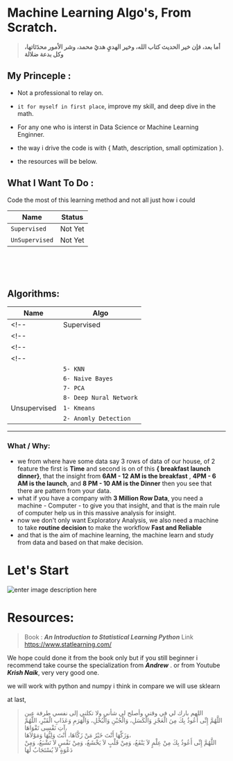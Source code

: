 # Machine Learning Algo's, From Scratch.

> **أما بعد، فإن خير الحديث كتاب الله، وخير الهديِ هديُ محمد، وشر الأمور محدَثاتها، وكل بدعة ضلالة**

## My Princeple :

- Not a professional to relay on.

- `it for myself in first place`, improve my skill, and deep dive in the math.

- For any one who is interst in Data Science or Machine Learning Enginner.

- the way i drive the code is with { Math, description, small optimization }.

- the resources will be below.

## What I Want To Do :

Code the most of this learning method and not all just how i could

| Name           | Status  |
| -------------- | ------- |
| `Supervised`   | Not Yet |
| `UnSupervised` | Not Yet |

<br>
<br>
<br>

## Algorithms:

| Name         | Algo                     |
| ------------ | ------------------------ |
<!-- | Supervised   | `1- Linear Regression`   | -->
<!-- |              | `2- Logistic Regression` | -->
<!-- |              | `3- SVM`                 | -->
<!-- |              | `4- Desecion Tree`       |
|              | `5- KNN`                 |
|              | `6- Naive Bayes`         |
|              | `7- PCA`                 |
|              | `8- Deep Nural Network`  |
| Unsupervised | `1- Kmeans`              |
|              | `2- Anomly Detection`    | -->

---

### What / Why:

- we from where have some data say 3 rows of data of our house,
  of 2 feature the first is **Time** and second is on of this **{ breakfast launch dinner}**, that the insight from **6AM - 12 AM is the breakfast** , **4PM - 6 AM is the launch**, and **8 PM - 10 AM is the Dinner** then you see that there are pattern from your data.
- what if you have a company with **3 Million Row Data**, you need a machine - Computer - to give you that insight, and that is the main rule of computer help us in this massive analysis for insight.
- now we don't only want Exploratory Analysis, we also need a machine to take **routine decision** to make the workflow **Fast and Reliable**
- and that is the aim of machine learning, the machine learn and study from data and based on that make decision.

# Let's Start

![enter image description here](https://i.giphy.com/media/v1.Y2lkPTc5MGI3NjExbXU1OGJ3bGpwZWhhMDR0cmtlb3A5M2tld3gydnhiemVjbTV4bXczZyZlcD12MV9pbnRlcm5hbF9naWZfYnlfaWQmY3Q9Zw/9FZkGJyITMk1LUKRvK/giphy.gif)

# Resources:

> Book : **_An Introduction to Statistical Learning Python_** Link https://www.statlearning.com/

We hope could done it from the book only but if you still beginner
i recommend take course the specialization from **_Andrew_** .
or from Youtube **_Krish Naik_**, very very good one.

we will work with python and numpy i think in compare we will use sklearn

at last,

> اللهم بارك لي في وقتي وأصلح لي شأني ولا تكلني إلى نفسي طرفة عين <br>
> اللَّهُمَّ إِنِّى أَعُوذُ بِكَ مِنَ الْعَجْزِ وَالْكَسَلِ، وَالْجُبْنِ وَالْبُخْلِ، وَالْهَرَمِ وَعَذَابِ الْقَبْرِ، اللَّهُمَّ آتِ نَفْسِى تَقْوَاهَا،<br> وَزَكِّهَا أَنْتَ خَيْرُ مَنْ زَكَّاهَا، أَنْتَ وَلِيُّهَا وَمَوْلاَهَا،<br> اللَّهُمَّ إِنِّى أَعُوذُ بِكَ مِنْ عِلْمٍ لاَ يَنْفَعُ، وَمِنْ قَلْبٍ لاَ يَخْشَعُ، وَمِنْ نَفْسٍ لاَ تَشْبَعُ، وَمِنْ دَعْوَةٍ لاَ يُسْتَجَابُ لَهَا
